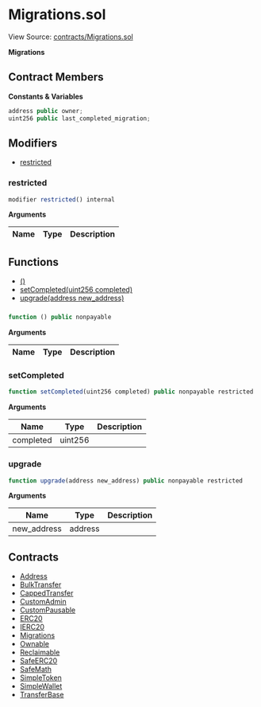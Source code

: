 # Migrations.sol

View Source: [contracts/Migrations.sol](../contracts/Migrations.sol)

**Migrations**

## Contract Members
**Constants & Variables**

```js
address public owner;
uint256 public last_completed_migration;

```

## Modifiers

- [restricted](#restricted)

### restricted

```js
modifier restricted() internal
```

**Arguments**

| Name        | Type           | Description  |
| ------------- |------------- | -----|

## Functions

- [()](#)
- [setCompleted(uint256 completed)](#setcompleted)
- [upgrade(address new_address)](#upgrade)

### 

```js
function () public nonpayable
```

**Arguments**

| Name        | Type           | Description  |
| ------------- |------------- | -----|

### setCompleted

```js
function setCompleted(uint256 completed) public nonpayable restricted 
```

**Arguments**

| Name        | Type           | Description  |
| ------------- |------------- | -----|
| completed | uint256 |  | 

### upgrade

```js
function upgrade(address new_address) public nonpayable restricted 
```

**Arguments**

| Name        | Type           | Description  |
| ------------- |------------- | -----|
| new_address | address |  | 

## Contracts

* [Address](Address.md)
* [BulkTransfer](BulkTransfer.md)
* [CappedTransfer](CappedTransfer.md)
* [CustomAdmin](CustomAdmin.md)
* [CustomPausable](CustomPausable.md)
* [ERC20](ERC20.md)
* [IERC20](IERC20.md)
* [Migrations](Migrations.md)
* [Ownable](Ownable.md)
* [Reclaimable](Reclaimable.md)
* [SafeERC20](SafeERC20.md)
* [SafeMath](SafeMath.md)
* [SimpleToken](SimpleToken.md)
* [SimpleWallet](SimpleWallet.md)
* [TransferBase](TransferBase.md)
